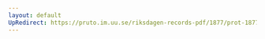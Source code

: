 ```yaml
---
layout: default
UpRedirect: https://pruto.im.uu.se/riksdagen-records-pdf/1877/prot-1877--ak--056/prot-1877--ak--056_020.pdf
---
```

